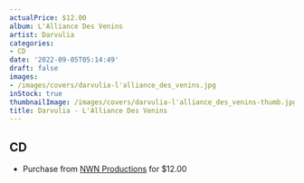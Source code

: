 ```yaml
---
actualPrice: $12.00
album: L'Alliance Des Venins
artist: Darvulia
categories:
- CD
date: '2022-09-05T05:14:49'
draft: false
images:
- /images/covers/darvulia-l'alliance_des_venins.jpg
inStock: true
thumbnailImage: /images/covers/darvulia-l'alliance_des_venins-thumb.jpg
title: Darvulia - L'Alliance Des Venins
---
```


## CD
* Purchase from [NWN Productions](http://shop.nwnprod.com/index.php?route=product/product&path=93&product_id=27437&sort=pd.name&order=ASC) for $12.00
